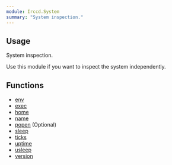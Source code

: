 ```yaml
---
module: Irccd.System
summary: "System inspection."
---
```


## Usage

System inspection.

Use this module if you want to inspect the system independently.

## Functions

  - [env](function/env.html)
  - [exec](function/exec.html)
  - [home](function/home.html)
  - [name](function/name.html)
  - [popen](function/popen.html) (Optional)
  - [sleep](function/sleep.html)
  - [ticks](function/ticks.html)
  - [uptime](function/uptime.html)
  - [usleep](function/usleep.html)
  - [version](function/version.html)
